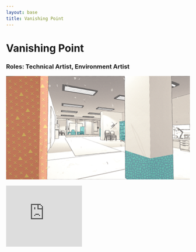 ```yaml
---
layout: base
title: Vanishing Point
---
```

# Vanishing Point
### Roles: Technical Artist, Environment Artist
![Vanishing Point Cover Image](images/vanishingpoint1.jpg)

<iframe frameborder="0" src="https://itch.io/embed/1500517?bg_color=ffffff&amp;fg_color=222222&amp;link_color=eb5dba&amp;border_color=21a1a1" width="208" height="167"><a href="https://vanishingpointgame.itch.io/vanishing-point">Vanishing Point by Vanishing Point, vnotgames, Sawyer Smith, Santiago Fernández, SSKelpie, Sam Blake, drewcaines, crowswalk</a></iframe>
